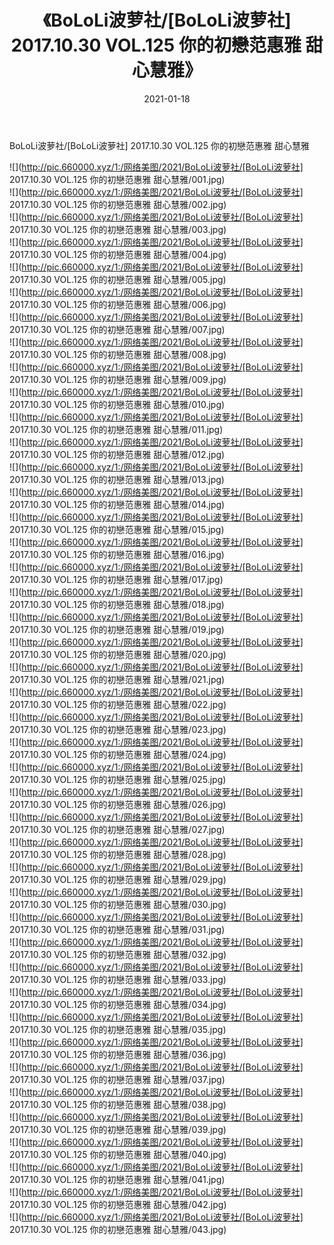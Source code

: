 ﻿---
layout: post
title:  《BoLoLi波萝社/[BoLoLi波萝社] 2017.10.30 VOL.125 你的初戀范惠雅 甜心慧雅》
date:   2021-01-18
img: http://pic.660000.xyz/1:/网络美图/2021/BoLoLi波萝社/[BoLoLi波萝社] 2017.10.30 VOL.125 你的初戀范惠雅 甜心慧雅/000.jpg
categories: [美女, 清纯, 唯美]
---

BoLoLi波萝社/[BoLoLi波萝社] 2017.10.30 VOL.125 你的初戀范惠雅 甜心慧雅

 ![](http://pic.660000.xyz/1:/网络美图/2021/BoLoLi波萝社/[BoLoLi波萝社] 2017.10.30 VOL.125 你的初戀范惠雅 甜心慧雅/001.jpg) <br>![](http://pic.660000.xyz/1:/网络美图/2021/BoLoLi波萝社/[BoLoLi波萝社] 2017.10.30 VOL.125 你的初戀范惠雅 甜心慧雅/002.jpg) <br>![](http://pic.660000.xyz/1:/网络美图/2021/BoLoLi波萝社/[BoLoLi波萝社] 2017.10.30 VOL.125 你的初戀范惠雅 甜心慧雅/003.jpg) <br>![](http://pic.660000.xyz/1:/网络美图/2021/BoLoLi波萝社/[BoLoLi波萝社] 2017.10.30 VOL.125 你的初戀范惠雅 甜心慧雅/004.jpg) <br>![](http://pic.660000.xyz/1:/网络美图/2021/BoLoLi波萝社/[BoLoLi波萝社] 2017.10.30 VOL.125 你的初戀范惠雅 甜心慧雅/005.jpg) <br>![](http://pic.660000.xyz/1:/网络美图/2021/BoLoLi波萝社/[BoLoLi波萝社] 2017.10.30 VOL.125 你的初戀范惠雅 甜心慧雅/006.jpg) <br>![](http://pic.660000.xyz/1:/网络美图/2021/BoLoLi波萝社/[BoLoLi波萝社] 2017.10.30 VOL.125 你的初戀范惠雅 甜心慧雅/007.jpg) <br>![](http://pic.660000.xyz/1:/网络美图/2021/BoLoLi波萝社/[BoLoLi波萝社] 2017.10.30 VOL.125 你的初戀范惠雅 甜心慧雅/008.jpg) <br>![](http://pic.660000.xyz/1:/网络美图/2021/BoLoLi波萝社/[BoLoLi波萝社] 2017.10.30 VOL.125 你的初戀范惠雅 甜心慧雅/009.jpg) <br>![](http://pic.660000.xyz/1:/网络美图/2021/BoLoLi波萝社/[BoLoLi波萝社] 2017.10.30 VOL.125 你的初戀范惠雅 甜心慧雅/010.jpg) <br>![](http://pic.660000.xyz/1:/网络美图/2021/BoLoLi波萝社/[BoLoLi波萝社] 2017.10.30 VOL.125 你的初戀范惠雅 甜心慧雅/011.jpg) <br>![](http://pic.660000.xyz/1:/网络美图/2021/BoLoLi波萝社/[BoLoLi波萝社] 2017.10.30 VOL.125 你的初戀范惠雅 甜心慧雅/012.jpg) <br>![](http://pic.660000.xyz/1:/网络美图/2021/BoLoLi波萝社/[BoLoLi波萝社] 2017.10.30 VOL.125 你的初戀范惠雅 甜心慧雅/013.jpg) <br>![](http://pic.660000.xyz/1:/网络美图/2021/BoLoLi波萝社/[BoLoLi波萝社] 2017.10.30 VOL.125 你的初戀范惠雅 甜心慧雅/014.jpg) <br>![](http://pic.660000.xyz/1:/网络美图/2021/BoLoLi波萝社/[BoLoLi波萝社] 2017.10.30 VOL.125 你的初戀范惠雅 甜心慧雅/015.jpg) <br>![](http://pic.660000.xyz/1:/网络美图/2021/BoLoLi波萝社/[BoLoLi波萝社] 2017.10.30 VOL.125 你的初戀范惠雅 甜心慧雅/016.jpg) <br>![](http://pic.660000.xyz/1:/网络美图/2021/BoLoLi波萝社/[BoLoLi波萝社] 2017.10.30 VOL.125 你的初戀范惠雅 甜心慧雅/017.jpg) <br>![](http://pic.660000.xyz/1:/网络美图/2021/BoLoLi波萝社/[BoLoLi波萝社] 2017.10.30 VOL.125 你的初戀范惠雅 甜心慧雅/018.jpg) <br>![](http://pic.660000.xyz/1:/网络美图/2021/BoLoLi波萝社/[BoLoLi波萝社] 2017.10.30 VOL.125 你的初戀范惠雅 甜心慧雅/019.jpg) <br>![](http://pic.660000.xyz/1:/网络美图/2021/BoLoLi波萝社/[BoLoLi波萝社] 2017.10.30 VOL.125 你的初戀范惠雅 甜心慧雅/020.jpg) <br>![](http://pic.660000.xyz/1:/网络美图/2021/BoLoLi波萝社/[BoLoLi波萝社] 2017.10.30 VOL.125 你的初戀范惠雅 甜心慧雅/021.jpg) <br>![](http://pic.660000.xyz/1:/网络美图/2021/BoLoLi波萝社/[BoLoLi波萝社] 2017.10.30 VOL.125 你的初戀范惠雅 甜心慧雅/022.jpg) <br>![](http://pic.660000.xyz/1:/网络美图/2021/BoLoLi波萝社/[BoLoLi波萝社] 2017.10.30 VOL.125 你的初戀范惠雅 甜心慧雅/023.jpg) <br>![](http://pic.660000.xyz/1:/网络美图/2021/BoLoLi波萝社/[BoLoLi波萝社] 2017.10.30 VOL.125 你的初戀范惠雅 甜心慧雅/024.jpg) <br>![](http://pic.660000.xyz/1:/网络美图/2021/BoLoLi波萝社/[BoLoLi波萝社] 2017.10.30 VOL.125 你的初戀范惠雅 甜心慧雅/025.jpg) <br>![](http://pic.660000.xyz/1:/网络美图/2021/BoLoLi波萝社/[BoLoLi波萝社] 2017.10.30 VOL.125 你的初戀范惠雅 甜心慧雅/026.jpg) <br>![](http://pic.660000.xyz/1:/网络美图/2021/BoLoLi波萝社/[BoLoLi波萝社] 2017.10.30 VOL.125 你的初戀范惠雅 甜心慧雅/027.jpg) <br>![](http://pic.660000.xyz/1:/网络美图/2021/BoLoLi波萝社/[BoLoLi波萝社] 2017.10.30 VOL.125 你的初戀范惠雅 甜心慧雅/028.jpg) <br>![](http://pic.660000.xyz/1:/网络美图/2021/BoLoLi波萝社/[BoLoLi波萝社] 2017.10.30 VOL.125 你的初戀范惠雅 甜心慧雅/029.jpg) <br>![](http://pic.660000.xyz/1:/网络美图/2021/BoLoLi波萝社/[BoLoLi波萝社] 2017.10.30 VOL.125 你的初戀范惠雅 甜心慧雅/030.jpg) <br>![](http://pic.660000.xyz/1:/网络美图/2021/BoLoLi波萝社/[BoLoLi波萝社] 2017.10.30 VOL.125 你的初戀范惠雅 甜心慧雅/031.jpg) <br>![](http://pic.660000.xyz/1:/网络美图/2021/BoLoLi波萝社/[BoLoLi波萝社] 2017.10.30 VOL.125 你的初戀范惠雅 甜心慧雅/032.jpg) <br>![](http://pic.660000.xyz/1:/网络美图/2021/BoLoLi波萝社/[BoLoLi波萝社] 2017.10.30 VOL.125 你的初戀范惠雅 甜心慧雅/033.jpg) <br>![](http://pic.660000.xyz/1:/网络美图/2021/BoLoLi波萝社/[BoLoLi波萝社] 2017.10.30 VOL.125 你的初戀范惠雅 甜心慧雅/034.jpg) <br>![](http://pic.660000.xyz/1:/网络美图/2021/BoLoLi波萝社/[BoLoLi波萝社] 2017.10.30 VOL.125 你的初戀范惠雅 甜心慧雅/035.jpg) <br>![](http://pic.660000.xyz/1:/网络美图/2021/BoLoLi波萝社/[BoLoLi波萝社] 2017.10.30 VOL.125 你的初戀范惠雅 甜心慧雅/036.jpg) <br>![](http://pic.660000.xyz/1:/网络美图/2021/BoLoLi波萝社/[BoLoLi波萝社] 2017.10.30 VOL.125 你的初戀范惠雅 甜心慧雅/037.jpg) <br>![](http://pic.660000.xyz/1:/网络美图/2021/BoLoLi波萝社/[BoLoLi波萝社] 2017.10.30 VOL.125 你的初戀范惠雅 甜心慧雅/038.jpg) <br>![](http://pic.660000.xyz/1:/网络美图/2021/BoLoLi波萝社/[BoLoLi波萝社] 2017.10.30 VOL.125 你的初戀范惠雅 甜心慧雅/039.jpg) <br>![](http://pic.660000.xyz/1:/网络美图/2021/BoLoLi波萝社/[BoLoLi波萝社] 2017.10.30 VOL.125 你的初戀范惠雅 甜心慧雅/040.jpg) <br>![](http://pic.660000.xyz/1:/网络美图/2021/BoLoLi波萝社/[BoLoLi波萝社] 2017.10.30 VOL.125 你的初戀范惠雅 甜心慧雅/041.jpg) <br>![](http://pic.660000.xyz/1:/网络美图/2021/BoLoLi波萝社/[BoLoLi波萝社] 2017.10.30 VOL.125 你的初戀范惠雅 甜心慧雅/042.jpg) <br>![](http://pic.660000.xyz/1:/网络美图/2021/BoLoLi波萝社/[BoLoLi波萝社] 2017.10.30 VOL.125 你的初戀范惠雅 甜心慧雅/043.jpg) <br>